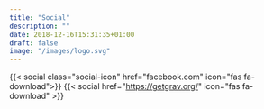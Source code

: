 ```yaml
---
title: "Social"
description: ""
date: 2018-12-16T15:31:35+01:00
draft: false
image: "/images/logo.svg"
---
```


{{< social class="social-icon" href="facebook.com" icon="fas fa-download">}}
{{< social href="https://getgrav.org/" icon="fas fa-download" >}}